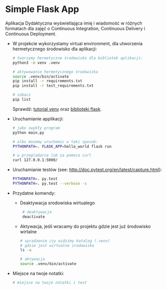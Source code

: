 # Simple Flask App

Aplikacja Dydaktyczna wyświetlająca imię i wiadomość w różnych formatach dla zajęć
o Continuous Integration, Continuous Delivery i Continuous Deployment.

- W projekcie wykorzystamy virtual environment, dla utworzenia hermetycznego środowisko dla aplikacji:

  ```bash
  # tworzymy hermetyczne środowisko dla bibliotek aplikacji:
  python3 -m venv .venv

  # aktywowanie hermetycznego środowiska
  source .venv/bin/activate
  pip install -r requirements.txt
  pip install -r test_requirements.txt

  # zobacz
  pip list
  ```

  Sprawdź: [tutorial venv](https://docs.python.org/3/tutorial/venv.html) oraz [biblioteki flask](http://flask.pocoo.org).

- Uruchamianie applikacji:

  ```bash
  # jako zwykły program
  python main.py

  # albo mozemy uruchomic w taki sposob:
  PYTHONPATH=. FLASK_APP=hello_world flask run
  ```
  
  ```bash
  # w przegladarce lub za pomoca curl
  curl 127.0.0.1:5000/
  ```

- Uruchamianie testów (see: http://doc.pytest.org/en/latest/capture.html):

  ```bash
  PYTHONPATH=. py.test
  PYTHONPATH=. py.test --verbose -s
  ```

- Przydatne komendy:
  - Deaktywacja srodowiska wirtualego

    ```bash
     # deaktywacja
     deactivate
     ```
     
  - Aktywacja, jeśli wracamy do projektu gdzie jest już środowisko wirtalne
  
    ```bash
    # spradzenie czy widzimy katalog (.venv)
    # gdzie jest wirtualne srodowisko
    ls -a

    # aktywacja 
    source .venv/bin/activate
    ```

- Miejsce na twoje notatki:

  ```bash
  # miejsce na twoje notatki i test
  ```
